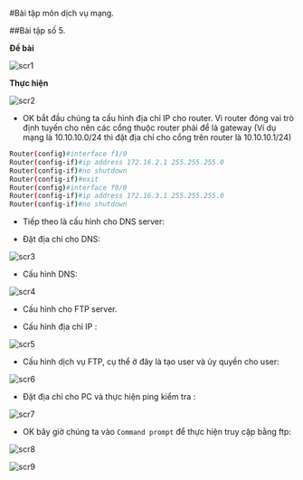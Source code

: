 #Bài tập môn dịch vụ mạng.

##Bài tập số 5.

**Đề bài**

![scr1](http://i.imgur.com/8s5JYBAl.png)

**Thực hiện**

![scr2](http://i.imgur.com/LhU0yftl.png)

- OK bắt đầu chúng ta cấu hình địa chỉ IP cho router. Vì router đóng vai trò định tuyến cho nên các cổng thuộc router phải để là 
gateway (Ví dụ mạng là 10.10.10.0/24 thì đặt địa chỉ cho cổng trên router là 10.10.10.1/24)

```sh
Router(config)#interface f1/0
Router(config-if)#ip address 172.16.2.1 255.255.255.0
Router(config-if)#no shutdown
Router(config-if)#exit
Router(config)#interface f0/0
Router(config-if)#ip address 172.16.3.1 255.255.255.0
Router(config-if)#no shutdown
```

- Tiếp theo là cấu hình cho DNS server:

- Đặt địa chỉ cho DNS:

![scr3](http://i.imgur.com/tqFZTHnl.png)

- Cấu hình DNS:

![scr4](http://i.imgur.com/r4HxqEvl.png)

- Cấu hình cho FTP server.

- Cấu hình địa chỉ IP :

![scr5](http://i.imgur.com/8P9Qc3dl.png)

- Cấu hình dịch vụ FTP, cụ thể ở đây là tạo user và ủy quyền cho user:

![scr6](http://i.imgur.com/TfgPVp5l.png)

- Đặt địa chỉ cho PC và thực hiện ping kiểm tra :

![scr7](http://i.imgur.com/PDHYrHUl.png)

- OK bây giờ chúng ta vào `Command prompt` để thực hiện truy cập bằng ftp:

![scr8](http://i.imgur.com/ZW1Mf2Al.png)

![scr9](http://i.imgur.com/cPI4LaRl.png)